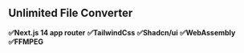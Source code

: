 ## Unlimited File Converter

**✅Next.js 14 app router**
**✅TailwindCss**
**✅Shadcn/ui**
**✅WebAssembly**
**✅FFMPEG**


